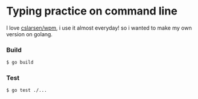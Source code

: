 # Typing practice on command line
I love [cslarsen/wpm](https;://github.com/cslarsen/wpm), i use it almost everyday! so i wanted to make my own version on golang.

### Build
```sh
$ go build
```

### Test
```sh
$ go test ./...
```
